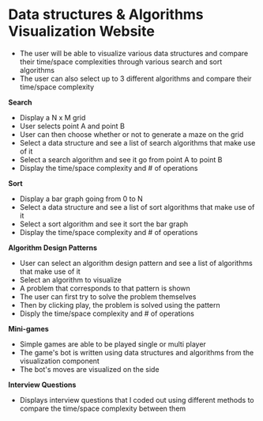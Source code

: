 Data structures & Algorithms Visualization Website
==================================================


* The user will be able to visualize various data structures and compare their time/space complexities through various search and sort algorithms
* The user can also select up to 3 different algorithms and compare their time/space complexity

**Search**

* Display a N x M grid 
* User selects point A and point B
* User can then choose whether or not to generate a maze on the grid
* Select a data structure and see a list of search algorithms that make use of it
* Select a search algorithm and see it go from point A to point B
* Display the time/space complexity and # of operations

**Sort**

* Display a bar graph going from 0 to N
* Select a data structure and see a list of sort algorithms that make use of it
* Select a sort algorithm and see it sort the bar graph
* Display the time/space complexity and # of operations

**Algorithm Design Patterns**

* User can select an algorithm design pattern and see a list of algorithms that make use of it
* Select an algorithm to visualize
* A problem that corresponds to that pattern is shown
* The user can first try to solve the problem themselves
* Then by clicking play, the problem is solved using the pattern
* Disply the time/space complexity and # of operations

**Mini-games**

* Simple games are able to be played single or multi player
* The game's bot is written using data structures and algorithms from the visualization component
* The bot's moves are visualized on the side

**Interview Questions**
* Displays interview questions that I coded out using different methods to compare the time/space complexity between them

